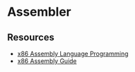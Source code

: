 # Assembler

## Resources

- [x86 Assembly Language Programming](https://cs.lmu.edu/~ray/notes/x86assembly/)
- [x86 Assembly Guide](https://www.cs.virginia.edu/~evans/cs216/guides/x86.html)

